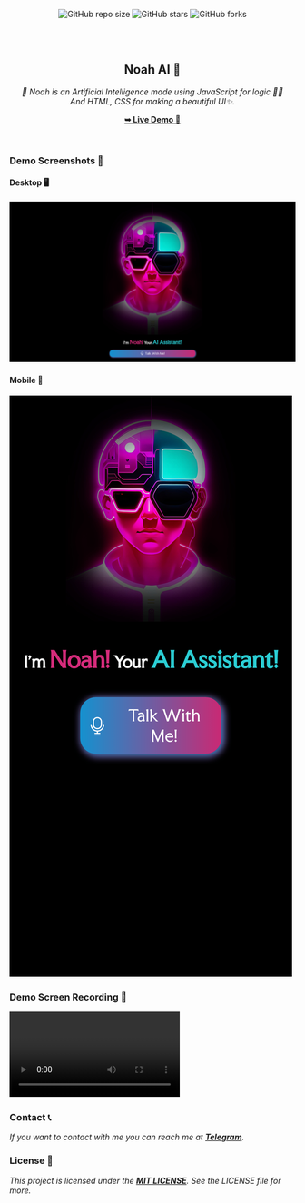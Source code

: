 <div align="center">
  
  ![GitHub repo size](https://img.shields.io/github/repo-size/NevilXD/NoahAI)
  ![GitHub stars](https://img.shields.io/github/stars/NevilXD/NoahAI?style=social)
  ![GitHub forks](https://img.shields.io/github/forks/NevilXD/NoahAI?style=social)

  <br />
  <br />

  <h2 align="center">Noah AI 👾</h2>

  _🥀 Noah is an Artificial Intelligence made using JavaScript for logic 🧑‍💻<br/>And HTML, CSS for making a beautiful UI✨._

  <a href="https://nevilxd.github.io/NoahAI"><strong>➥ Live Demo 🖤</strong></a>

</div>

<br />

### Demo Screenshots 🌟

#### Desktop 🖥️
![Noah Desktop Demo](desktop.png)

#### Mobile 📱
![Noah Mobile Demo](mobile.png)

### Demo Screen Recording 🥀
![Noah Demo](Record_2024-11-14-15-35-08.mp4)

### Contact 📞

_If you want to contact with me you can reach me at [**Telegram**](https://t.me/TheHamkerGuy)._

### License 💜

_This project is licensed under the [**MIT LICENSE**](https://github.com/NevilXD/NoahAI/blob/4ddd72b191dc96dda649c7a71de642aa0b96af84/LICENSE#L5). See the LICENSE file for more._
